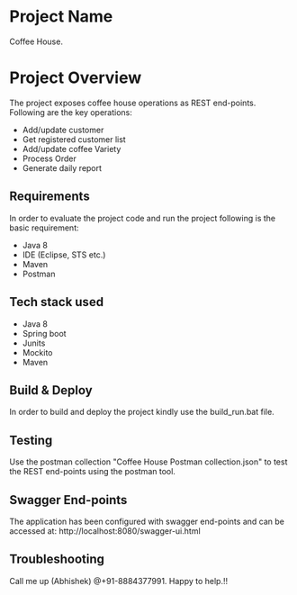 # Project Name

Coffee House.


# Project Overview 

The project exposes coffee house operations as REST end-points. Following are the key operations:

 - Add/update customer
 - Get registered customer list
 - Add/update coffee Variety 
 - Process Order
 - Generate daily report

## Requirements

In order to evaluate the project code and run the project following is the basic requirement:

 - Java 8
 - IDE (Eclipse, STS etc.)
 - Maven
 - Postman

## Tech stack used

 - Java 8
 - Spring boot
 - Junits
 - Mockito
 - Maven
 
## Build & Deploy
In order to build and deploy the project kindly use the build_run.bat file.

## Testing
Use the postman collection "Coffee House Postman collection.json" to test the REST end-points using the postman tool.

## Swagger End-points
The application has been configured with swagger end-points and can be accessed at:
http://localhost:8080/swagger-ui.html

## Troubleshooting
Call me up (Abhishek) @+91-8884377991. Happy to help.!!

